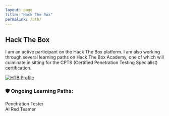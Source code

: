 ```yaml
---
layout: page
title: "Hack The Box"
permalink: /htb/
---
```


## Hack The Box

I am an active participant on the Hack The Box platform. I am also working through several learning paths on Hack The Box Academy, one of which will culminate in sitting for the CPTS (Certified Penetration Testing Specialist) certification.

[![HTB Profile](https://app.hackthebox.com/profile/2165580)](https://app.hackthebox.com/profile/2165580)  


### 🛡️ Ongoing Learning Paths:<br>
Penetration Tester  
AI Red Teamer
